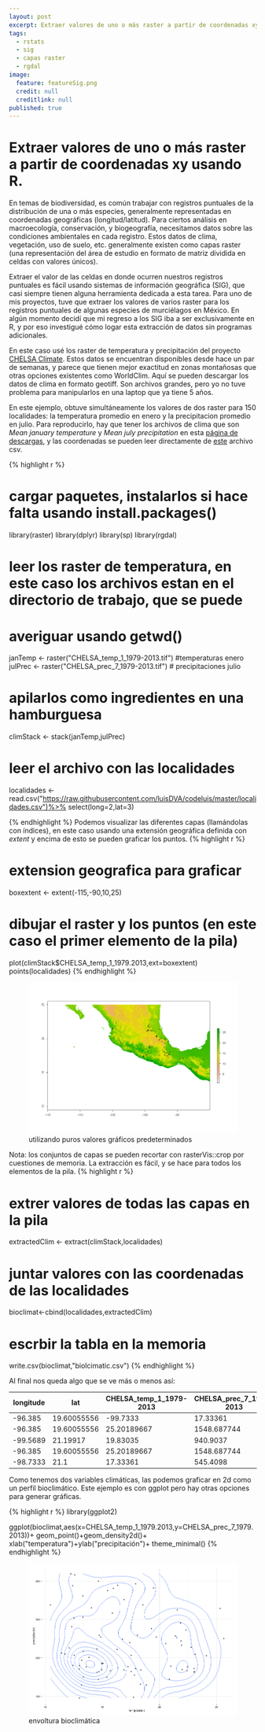 ```yaml
---
layout: post
excerpt: Extraer valores de uno o más raster a partir de coordenadas xy usando R.
tags:
  - rstats
  - sig
  - capas raster
  - rgdal
image:
  feature: featureSig.png
  credit: null
  creditlink: null
published: true
---
```

# Extraer valores de uno o más raster a partir de coordenadas xy usando R. 

En temas de biodiversidad, es común trabajar con registros puntuales de la distribución de una o más especies, generalmente representadas en coordenadas geográficas (longitud/latitud). Para ciertos análisis en macroecología, conservación, y biogeografía, necesitamos datos sobre las condiciones ambientales en cada registro. Estos datos de clima, vegetación, uso de suelo, etc. generalmente existen como capas raster (una representación del área de estudio en formato de matriz dividida en celdas con valores únicos).

Extraer el valor de las celdas en donde ocurren nuestros registros puntuales es fácil usando sistemas de información geográfica (SIG), que casi siempre tienen alguna herramienta dedicada a esta tarea. Para uno de mis proyectos, tuve que extraer los valores de varios raster para los registros puntuales de algunas especies de murciélagos en México. En algún momento decidí que mi regreso a los SIG iba a ser exclusivamente en R, y por eso investigué cómo logar esta extracción de datos sin programas adicionales.   

En este caso usé los raster de temperatura y precipitación del proyecto [CHELSA Climate](http://chelsa-climate.org/). Estos datos se encuentran disponibles desde hace un par de semanas, y parece que tienen mejor exactitud en zonas montañosas que otras opciones existentes como WorldClim. Aquí se pueden descargar los datos de clima en formato geotiff. Son archivos grandes, pero yo no tuve problema para manipularlos en una laptop que ya tiene 5 años. 

En este ejemplo, obtuve simultáneamente los valores de dos raster para 150 localidades: la temperatura promedio en enero y la precipitacion promedio en julio. Para reproducirlo, hay que tener los archivos de clima que son _Mean january temperature_ y  _Mean july precipitation_ en esta [página de descargas](http://chelsa-climate.org/downloads/), y las coordenadas se pueden leer directamente de [este](https://raw.githubusercontent.com/luisDVA/codeluis/master/localidades.csv) archivo csv. 

{% highlight r %}
# cargar paquetes, instalarlos si hace falta usando install.packages()
library(raster)
library(dplyr)
library(sp)
library(rgdal)

# leer los raster de temperatura, en este caso los archivos estan en el directorio de trabajo, que se puede 
   # averiguar usando getwd()
janTemp <- raster("CHELSA_temp_1_1979-2013.tif") #temperaturas enero
julPrec <- raster("CHELSA_prec_7_1979-2013.tif") # precipitaciones julio
# apilarlos como ingredientes en una hamburguesa
climStack <- stack(janTemp,julPrec)
# leer el archivo con las localidades 
localidades <- read.csv("https://raw.githubusercontent.com/luisDVA/codeluis/master/localidades.csv")%>% select(long=2,lat=3)

{% endhighlight %}
Podemos visualizar las diferentes capas (llamándolas con índices), en este caso usando una extensión geográfica definida con _extent_ y encima de esto se pueden graficar los puntos.
{% highlight r %}
# extension geografica para graficar
boxextent <- extent(-115,-90,10,25)

# dibujar el raster y los puntos (en este caso el primer elemento de la pila)
plot(climStack$CHELSA_temp_1_1979.2013,ext=boxextent)
points(localidades)
{% endhighlight %}

<figure>
    <a href="/images/figurita.png"><img src="/images/figurita.png"></a>
        <figcaption>utilizando puros valores gráficos predeterminados</figcaption>
</figure>

Nota: los conjuntos de capas se pueden recortar con rasterVis::crop por cuestiones de memoria.
 La extracción es fácil, y se hace para todos los elementos de la pila.
{% highlight r %}
# extrer valores de todas las capas en la pila
extractedClim <- extract(climStack,localidades)
# juntar valores con las coordenadas de las localidades
bioclimat<-cbind(localidades,extractedClim)

# escrbir la tabla en la memoria
write.csv(bioclimat,"biolcimatic.csv")
{% endhighlight %}

Al final nos queda algo que se ve más o menos así:

| longitude | lat         | CHELSA_temp_1_1979-2013 | CHELSA_prec_7_1979-2013 |
|-----------|-------------|-------------------------|-------------------------|
| -96.385   | 19.60055556 | -99.7333                | 17.33361                |
| -96.385   | 19.60055556 | 25.20189667             | 1548.687744             |
| -99.5689  | 21.19917    | 19.83035                | 940.9037                |
| -96.385   | 19.60055556 | 25.20189667             | 1548.687744             |
| -98.7333  | 21.1        | 17.33361                | 545.4098                |

Como tenemos dos variables climáticas, las podemos graficar en 2d como un perfil bioclimático. Este ejemplo es con ggplot pero hay otras opciones para generar gráficas. 

{% highlight r %}
library(ggplot2)


ggplot(bioclimat,aes(x=CHELSA_temp_1_1979.2013,y=CHELSA_prec_7_1979.2013))+
  geom_point()+geom_density2d()+
  xlab("temperatura")+ylab("precipitación")+
  theme_minimal()
{% endhighlight %}


<figure>
    <a href="/images/sobres.png"><img src="/images/sobres.png"></a>
        <figcaption> envoltura bioclimática </figcaption>
</figure>
